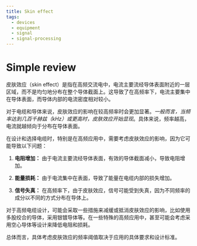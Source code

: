 ```yaml
---
title: Skin effect
tags:
  - devices
  - equipment
  - signal
  - signal-processing
---
```

# Simple review

皮肤效应（skin effect）是指在高频交流电中，电流主要流经导体表面附近的一层区域，而不是均匀地分布在整个导体截面上。这导致了在高频率下，电流主要集中在导体表面，而导体内部的电流密度相对较小。

对于电缆和导体来说，皮肤效应的影响在较高频率时会更加显著。*一般而言，当频率达到几百千赫兹（kHz）或更高时，皮肤效应开始显现*。具体来说，频率越高，电流就越倾向于分布在导体表面。

在设计和选择电缆时，特别是在高频应用中，需要考虑皮肤效应的影响，因为它可能导致以下问题：

1. **电阻增加：** 由于电流主要流经导体表面，有效的导体截面减小，导致电阻增加。
    
2. **能量损耗：** 由于电流集中在表面，导致了能量在电缆内部的损失增加。
    
3. **信号失真：** 在高频率下，由于皮肤效应，信号可能受到失真，因为不同频率的成分以不同的方式分布在导体上。
    

对于高频电缆设计，可能会采取一些措施来减缓或抵消皮肤效应的影响，比如使用多股绞合的导体，采用银镀导体等。在一些特殊的高频应用中，甚至可能会考虑采用空心导体等设计来降低电阻和损耗。

总体而言，具体考虑皮肤效应的频率阈值取决于应用的具体要求和设计标准。
